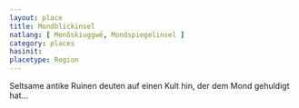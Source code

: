 ```yaml
---
layout: place
title: Mondblickinsel
natlang: [ Menôskiuggwē, Mondspiegelinsel ]
category: places
hasinit:
placetype: Region
---
```


Seltsame antike Ruinen deuten auf einen Kult hin, der dem Mond gehuldigt hat...